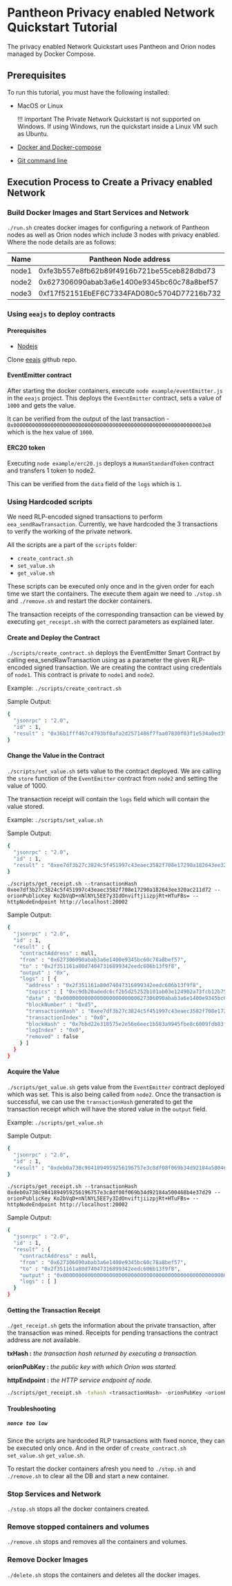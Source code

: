 # Pantheon Privacy enabled Network Quickstart Tutorial

The privacy enabled Network Quickstart uses Pantheon and Orion
nodes managed by Docker Compose. 

## Prerequisites

To run this tutorial, you must have the following installed:

- MacOS or Linux 
    
    !!! important 
        The Private Network Quickstart is not supported on Windows. If using Windows, run the quickstart
        inside a Linux VM such as Ubuntu. 

- [Docker and Docker-compose](https://docs.docker.com/compose/install/) 

- [Git command line](https://git-scm.com/)


## Execution Process to Create a Privacy enabled Network

### Build Docker Images and Start Services and Network
`./run.sh` creates docker images for configuring a network of
Pantheon nodes as well as Orion nodes which include 3 nodes with privacy
enabled.
Where the node details are as follows:

Name  | Pantheon Node address                      | Orion node key | Node URL
----- | ---- | ---- | ---- |
node1 | 0xfe3b557e8fb62b89f4916b721be55ceb828dbd73 | A1aVtMxLCUHmBVHXoZzzBgPbW/wj5axDpW9X8l91SGo= | http://localhost:20000
node2 | 0x627306090abab3a6e1400e9345bc60c78a8bef57 | Ko2bVqD+nNlNYL5EE7y3IdOnviftjiizpjRt+HTuFBs= | http://localhost:20002
node3 | 0xf17f52151EbEF6C7334FAD080c5704D77216b732 | k2zXEin4Ip/qBGlRkJejnGWdP9cjkK+DAvKNW31L2C8= | http://localhost:20004


### Using `eeajs` to deploy contracts
#### Prerequisites
 - [Nodejs](https://nodejs.org/en/download/)
 
 Clone [eeajs](https://github.com/iikirilov/eeajs) github repo. 
 
#### EventEmitter contract

After starting the docker containers, execute `node example/eventEmitter.js` in the `eeajs` project.
This deploys the `EventEmitter` contract, sets a value of `1000` and gets the value.

It can be verified from the output of the last transaction - `0x00000000000000000000000000000000000000000000000000000000000003e8`
which is the hex value of `1000`.

#### ERC20 token

Executing `node example/erc20.js` deploys a `HumanStandardToken` contract and transfers 1 token to node2.

This can be verified from the `data` field of the `logs` which is `1`.

### Using Hardcoded scripts

We need RLP-encoded signed transactions to perform
`eea_sendRawTransaction`. Currently, we have hardcoded the 3
transactions to verify the working of the private network. 

All the scripts are a part of the `scripts` folder:
- `create_contract.sh` 
- `set_value.sh` 
- `get_value.sh`

These scripts can be executed only once and in the given order for each time we start the containers. 
The execute them again we need to `./stop.sh` and `./remove.sh` and restart the docker containers. 

The transaction receipts of the corresponding transaction can be viewed by executing `get_receipt.sh` with
the correct parameters as explained later. 


#### Create and Deploy the Contract
`./scripts/create_contract.sh` deploys the EventEmitter Smart Contract by
calling eea_sendRawTransaction using as a parameter the given
RLP-encoded signed transaction. We are creating the contract using credentials of `node1`.
This contract is private to `node1` and `node2`.

Example:
`./scripts/create_contract.sh`

Sample Output:
```bash
{
  "jsonrpc" : "2.0",
  "id" : 1,
  "result" : "0x36b1fff467c4793bf0afa2d2571486f7faa07830f03f1e534a0ed39189fa05cb"
}
```


#### Change the Value in the Contract
`./scripts/set_value.sh` sets value to the contract deployed. We are calling the `store` function 
of the `EventEmitter` contract from `node2` and setting the value of 1000.

The transaction receipt will contain the `logs` field which will contain the value stored. 

Example:
`./scripts/set_value.sh`

Sample Output:
```bash
{
  "jsonrpc" : "2.0",
  "id" : 1,
  "result" : "0xee7df3b27c3824c5f451997c43eaec3582f708e17290a182643ee320ac211d72"
}
```

`./scripts/get_receipt.sh --transactionHash 0xee7df3b27c3824c5f451997c43eaec3582f708e17290a182643ee320ac211d72 --orionPublicKey Ko2bVqD+nNlNYL5EE7y3IdOnviftjiizpjRt+HTuFBs= --httpNodeEndpoint http://localhost:20002`

Sample Output:
```bash
{
  "jsonrpc" : "2.0",
  "id" : 1,
  "result" : {
    "contractAddress" : null,
    "from" : "0x627306090abab3a6e1400e9345bc60c78a8bef57",
    "to" : "0x2f351161a80d74047316899342eedc606b13f9f8",
    "output" : "0x",
    "logs" : [ {
      "address" : "0x2f351161a80d74047316899342eedc606b13f9f8",
      "topics" : [ "0xc9db20adedc6cf2b5d25252b101ab03e124902a73fcb12b753f3d1aaa2d8f9f5" ],
      "data" : "0x000000000000000000000000627306090abab3a6e1400e9345bc60c78a8bef5700000000000000000000000000000000000000000000000000000000000003e8",
      "blockNumber" : "0xd5",
      "transactionHash" : "0xee7df3b27c3824c5f451997c43eaec3582f708e17290a182643ee320ac211d72",
      "transactionIndex" : "0x0",
      "blockHash" : "0x7bbd22e318575e2e56e6eec1b583a9945fbe8c6009fdb83f2cf9e4a5a3ba2b5c",
      "logIndex" : "0x0",
      "removed" : false
    } ]
  }
}
```

#### Acquire the Value
`./scripts/get_value.sh` gets value from the `EventEmitter` contract deployed which was
set. This is also being called from `node2`. Once the transaction is successful, we can use the `transactionHash` 
generated to get the transaction receipt which will have the stored value in the `output` field.

Example:
`./scripts/get_value.sh`

Sample Output:
```bash
{
  "jsonrpc" : "2.0",
  "id" : 1,
  "result" : "0xdeb0a738c9841894959256196757e3c8df08f069b34d92184a500468b4e37d29"
}
```

`./scripts/get_receipt.sh --transactionHash 0xdeb0a738c9841894959256196757e3c8df08f069b34d92184a500468b4e37d29 --orionPublicKey Ko2bVqD+nNlNYL5EE7y3IdOnviftjiizpjRt+HTuFBs= --httpNodeEndpoint http://localhost:20002`

Sample Output:
```bash
{
  "jsonrpc" : "2.0",
  "id" : 1,
  "result" : {
    "contractAddress" : null,
    "from" : "0x627306090abab3a6e1400e9345bc60c78a8bef57",
    "to" : "0x2f351161a80d74047316899342eedc606b13f9f8",
    "output" : "0x00000000000000000000000000000000000000000000000000000000000003e8",
    "logs" : [ ]
  }
}
```

#### Getting the Transaction Receipt
`./get_receipt.sh` gets the information about the private transaction,
after the transaction was mined. Receipts for pending transactions the
contract address are not available.

**txHash :** *the transaction hash returned by executing a transaction.*

**orionPubKey :** *the public key with which Orion was started.*

**httpEndpoint :** *the HTTP service endpoint of node.*


```bash tab="Example"
./scripts/get_receipt.sh -txhash <transactionHash> -orionPubKey <orionPublicKey> -httpEndpoint <nodeEndpoint>
```

#### Troubleshooting

##### `nonce too low`

Since the scripts are hardcoded RLP transactions with fixed nonce, they can be executed only once. 
And in the order of `create_contract.sh` `set_value.sh` `get_value.sh`. 

To restart the docker containers afresh you need to `./stop.sh` and `./remove.sh` to clear all the DB and 
start a new container. 
### Stop Services and Network
`./stop.sh` stops all the docker containers created.

### Remove stopped containers and volumes 
`./remove.sh` stops and removes all the containers and volumes. 

### Remove Docker Images
`./delete.sh` stops the containers and deletes all the docker images.

